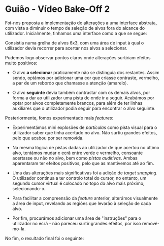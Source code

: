 # Guião - Vídeo Bake-Off 2

Foi-nos proposta a implementação de alterações a uma interface abstrata, com vista a diminuir o tempo de seleção de alvos fora do alcance do utilizador. Inicialmente, tinhamos uma interface como a que se segue:

<!-- imagem a passar -->

Consistia numa grelha de alvos 6x3, com uma área de input à qual o utilizador devia recorrer para acertar nos alvos a selecionar.

Pudemos logo observar pontos claros onde alterações surtiriam efeitos muito positivos:

<!-- as imagens relativas a cada feature devem estar a passar, bem como stats ig -->

- O alvo **a selecionar** praticamente não se distinguia dos restantes. Assim sendo, optámos por adicionar uma cor que criasse contraste, vermelho, a par de um rebordo que chamasse a atenção (amarelo).

- O alvo **seguinte** devia também contrastar com os demais alvos, por forma a dar ao utilizador uma pista de onde ir a seguir. Acabámos por optar por alvos completamente brancos, para além de ter linhas auxiliares que o utilizador podia seguir para encontrar o alvo seguinte.

Posteriormente, fomos experimentado mais _features_:

- Experimentámos mini explosões de _partículas_ como pista visual para o utilizador saber que tinha acertado no alvo. Não surtiu grandes efeitos, pelo que acabou por ser removida. <!-- FIXME: vai ser removida?-->

- Na mesma lógica de pistas dadas ao utilizador de que acertou no último alvo, tentámos mudar o ecrã entre verde e vermelho, consoante acertasse ou não no alvo, bem como _pistas auditivas_. Ambas aparentaram ter efeitos positivos, pelo que as mantivemos até ao fim.

- Uma das alterações mais significativas foi a adição de _target snapping_. O utilizador continua a ter controlo total do cursor, no entanto, um segundo cursor virtual é colocado no topo do alvo mais próximo, selecionando-o.

- Para facilitar a compreensão da _feature_ anterior, alterámos visualmente a área de input, revelando as regiões que levarão à seleção de cada alvo.

- Por fim, procurámos adicionar uma área de "instruções" para o utilizador no ecrã - não pareceu surtir grandes efeitos, por isso removê-mo-la.

No fim, o resultado final foi o seguinte:

<!-- passa-se uma attempt completa na versão final e listagem das features incluídas -->
